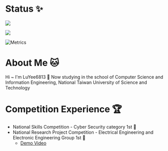 # Status ✨
![](https://github-readme-stats.vercel.app/api?username=LuYee6813&theme=nord&show_icons=true)

![](https://github-readme-stats.vercel.app/api/top-langs/?username=LuYee6813&theme=nord&layout=compact&card_width=445)

![Metrics](https://metrics.lecoq.io/LuYee6813?template=classic&base.header=0&base.activity=0&base.community=0&base.repositories=0&base.metadata=0&isocalendar=1&isocalendar.duration=half-year&config.timezone=Asia%2FTaipei)

# About Me 🐱
 Hi ~ I'm LuYee6813 👋 
 Now studying in the school of Computer Science and Information Engineering, National Taiwan University of Science and Technology  

# Competition Experience 🏆
- National Skills Competition - Cyber Security category 1st 🏅️
- National Research Project Competition - Electrical Engineering and Electronic Engineering Group 1st 🏅️ 
    - [Demo Video](https://www.youtube.com/watch?v=RBECyGg3n4c)

